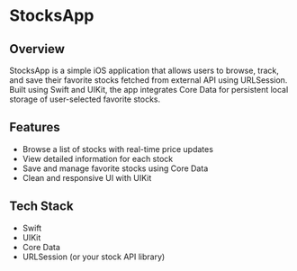 # StocksApp

## Overview
StocksApp is a simple iOS application that allows users to browse, track, and save their favorite stocks fetched from external API using URLSession. Built using Swift and UIKit, the app integrates Core Data for persistent local storage of user-selected favorite stocks.
## Features
- Browse a list of stocks with real-time price updates
- View detailed information for each stock
- Save and manage favorite stocks using Core Data
- Clean and responsive UI with UIKit

## Tech Stack
- Swift
- UIKit
- Core Data
- URLSession (or your stock API library)
